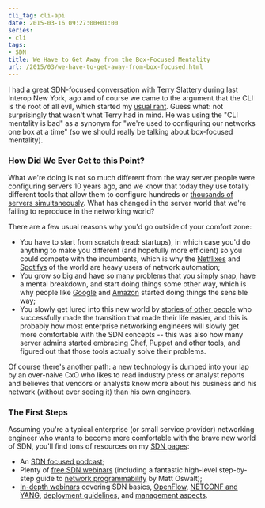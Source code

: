 ```yaml
---
cli_tag: cli-api
date: 2015-03-16 09:27:00+01:00
series:
- cli
tags:
- SDN
title: We Have to Get Away from the Box-Focused Mentality
url: /2015/03/we-have-to-get-away-from-box-focused.html
---
```

I had a great SDN-focused conversation with Terry Slattery during last Interop New York, ago and of course we came to the argument that the CLI is the root of all evil, which started my [usual rant](http://blog.ipspace.net/2014/02/is-cli-in-my-way-or-is-it-just-symptom.html). Guess what: not surprisingly that wasn't what Terry had in mind. He was using the "CLI mentality is bad" as a synonym for "we're used to configuring our networks one box at a time" (so we should really be talking about box-focused mentality).
<!--more-->
### How Did We Ever Get to this Point?

What we're doing is not so much different from the way server people were configuring servers 10 years ago, and we know that today they use totally different tools that allow them to configure hundreds or [thousands of servers simultaneously](https://twitter.com/devops_borat/status/41587168870797312). What has changed in the server world that we're failing to reproduce in the networking world?

There are a few usual reasons why you'd go outside of your comfort zone:

-   You have to start from scratch (read: startups), in which case you'd do anything to make you different (and hopefully more efficient) so you could compete with the incumbents, which is why the [Netflixes](http://blog.ipspace.net/2014/08/toolsmith-netflix-on-software-gone-wild.html) and [Spotifys](http://blog.ipspace.net/2014/07/network-automation-spotify-on-software.html) of the world are heavy users of network automation;
-   You grow so big and have so many problems that you simply snap, have a mental breakdown, and start doing things some other way, which is why people like [Google](http://blog.ipspace.net/2012/05/openflow-google-brilliant-but-not.html) and [Amazon](http://blog.ipspace.net/2013/12/packet-forwarding-in-amazon-vpc.html) started doing things the sensible way;
-   You slowly get lured into this new world by [stories of other people](http://www.ipspace.net/Podcast/Software_Gone_Wild) who successfully made the transition that made their life easier, and this is probably how most enterprise networking engineers will slowly get more comfortable with the SDN concepts -- this was also how many server admins started embracing Chef, Puppet and other tools, and figured out that those tools actually solve their problems.

Of course there's another path: a new technology is dumped into your lap by an over-naive CxO who likes to read industry press or analyst reports and believes that vendors or analysts know more about his business and his network (without ever seeing it) than his own engineers.

### The First Steps

Assuming you're a typical enterprise (or small service provider) networking engineer who wants to become more comfortable with the brave new world of SDN, you'll find tons of resources on my [SDN pages](https://www.ipspace.net/SDN):

-   An [SDN focused podcast](http://www.ipspace.net/Podcast/Software_Gone_Wild);
-   Plenty of [free SDN webinars](http://content.ipspace.net/bin/publicWebinars) (including a fantastic high-level step-by-step guide to [network programmability](http://content.ipspace.net/get/NetProg101) by Matt Oswalt);
-   [In-depth webinars](https://www.ipspace.net/Roadmap/SDN_and_OpenFlow_webinars) covering SDN basics, [OpenFlow](http://www.ipspace.net/OpenFlow_Deep_Dive), [NETCONF and YANG](https://www.ipspace.net/NETCONF_and_YANG), [deployment guidelines](http://www.ipspace.net/SDN_Architectures_and_Deployment_Considerations), and [management aspects](http://www.ipspace.net/Monitoring_Software_Defined_Networks).
